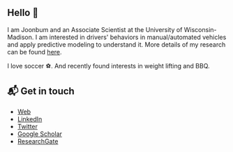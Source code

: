 ## Hello 👋

I am Joonbum and an Associate Scientist at the University of Wisconsin-Madison. I am interested in drivers' behaviors in manual/automated vehicles and apply predictive modeling to understand it. More details of my research can be found [here](https://joonbum.netlify.app/).

I love soccer ⚽️. And recently found interests in weight lifting and BBQ. 

## 📬 Get in touch

- [Web](https://joonbum.netlify.app/)
- [LinkedIn](https://www.linkedin.com/in/joonbum-lee-22861445/)
- [Twitter](https://twitter.com/JoonbumLee)
- [Google Scholar](https://scholar.google.com/citations?user=If8VjuwAAAAJ&hl=en)
- [ResearchGate](https://www.researchgate.net/profile/Joonbum_Lee)
